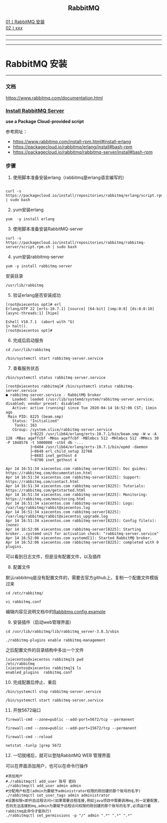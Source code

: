 ## <p align="center">RabbitMQ</p>


[01丨RabbitMQ 安装](#01)   
[02丨xxx](#02)   






---
---
---
<h1 id = "01">RabbitMQ 安装</h1>

---

### 文档

https://www.rabbitmq.com/documentation.html

### [Install RabbitMQ Server](https://www.rabbitmq.com/install-rpm.html#install-rabbitmq)

**use a Package Cloud-provided script**

参考网址：
* https://www.rabbitmq.com/install-rpm.html#install-erlang
* https://packagecloud.io/rabbitmq/erlang/install#bash-rpm
* https://packagecloud.io/rabbitmq/rabbitmq-server/install#bash-rpm

### 步骤

1. 使用脚本准备安装erlang（rabbitmq是erlang语言编写的）

```

curl -s https://packagecloud.io/install/repositories/rabbitmq/erlang/script.rpm.sh | sudo bash
```
2. yum安装erlang
```
yum  -y install erlang
```

3. 使用脚本准备安装RabbitMQ-server
```
curl -s https://packagecloud.io/install/repositories/rabbitmq/rabbitmq-server/script.rpm.sh | sudo bash
```

4. yum安装rabbitmq-server
```
yum -y install rabbitmq-server
```

安装目录
```
/usr/lib/rabbitmq
```

5. 验证erlang是否安装成功
```
[root@xiecentos opt]# erl
Erlang/OTP 22 [erts-10.7.1] [source] [64-bit] [smp:8:8] [ds:8:8:10] [async-threads:1] [hipe]

Eshell V10.7.1  (abort with ^G)
1> halt().
[root@xiecentos opt]# 
```

6. 完成后启动服务
```
cd /usr/lib/rabbitmq
```

```
/bin/systemctl start rabbitmq-server.service
```

7. 查看服务状态

```
/bin/systemctl status rabbitmq-server.service
```

```
[root@xiecentos rabbitmq]# /bin/systemctl status rabbitmq-server.service
● rabbitmq-server.service - RabbitMQ broker
   Loaded: loaded (/usr/lib/systemd/system/rabbitmq-server.service; disabled; vendor preset: disabled)
   Active: active (running) since Tue 2020-04-14 16:52:06 CST; 11min ago
 Main PID: 8225 (beam.smp)
   Status: "Initialized"
    Tasks: 163
   CGroup: /system.slice/rabbitmq-server.service
           ├─8225 /usr/lib64/erlang/erts-10.7.1/bin/beam.smp -W w -A 128 -MBas ageffcbf -MHas ageffcbf -MBlmbcs 512 -MHlmbcs 512 -MMmcs 30 -P 1048576 -t 5000000 -stbt db -...
           ├─8404 /usr/lib64/erlang/erts-10.7.1/bin/epmd -daemon
           ├─8648 erl_child_setup 32768
           ├─8683 inet_gethost 4
           └─8700 inet_gethost 4

Apr 14 16:51:34 xiecentos.com rabbitmq-server[8225]: Doc guides: https://rabbitmq.com/documentation.html
Apr 14 16:51:34 xiecentos.com rabbitmq-server[8225]: Support:    https://rabbitmq.com/contact.html
Apr 14 16:51:34 xiecentos.com rabbitmq-server[8225]: Tutorials:  https://rabbitmq.com/getstarted.html
Apr 14 16:51:34 xiecentos.com rabbitmq-server[8225]: Monitoring: https://rabbitmq.com/monitoring.html
Apr 14 16:51:34 xiecentos.com rabbitmq-server[8225]: Logs: /var/log/rabbitmq/rabbit@xiecentos.log
Apr 14 16:51:34 xiecentos.com rabbitmq-server[8225]: /var/log/rabbitmq/rabbit@xiecentos_upgrade.log
Apr 14 16:51:34 xiecentos.com rabbitmq-server[8225]: Config file(s): (none)
Apr 14 16:52:06 xiecentos.com rabbitmq-server[8225]: Starting broker...systemd unit for activation check: "rabbitmq-server.service"
Apr 14 16:52:06 xiecentos.com systemd[1]: Started RabbitMQ broker.
Apr 14 16:52:06 xiecentos.com rabbitmq-server[8225]: completed with 0 plugins.
```

可以看到日志文件，但是没有配置文件，以及插件

8. 配置文件

默认rabbitmq是没有配置文件的，需要去官方github上，复制一个配置文件模版过来

```
cd /etc/rabbitmq/

vi rabbitmq.conf
```

编辑内容见说明文档中的[Rabbitmq.config.example](https://github.com/rabbitmq/rabbitmq-server/blob/master/docs/rabbitmq.conf.example)


9. 安装插件（启动web管理界面）
```
cd /usr/lib/rabbitmq/lib/rabbitmq_server-3.8.3/sbin

./rabbitmq-plugins enable rabbitmq-management
```

之后配置文件的目录结构中多出一个文件
```
[xiecentos@xiecentos rabbitmq]$ pwd
/etc/rabbitmq
[xiecentos@xiecentos rabbitmq]$ ls
enabled_plugins  rabbitmq.conf
```


10. 完成配置后停止、重启
```
/bin/systemctl stop rabbitmq-server.service

/bin/systemctl start rabbitmq-server.service
```

11. 开放5672端口
```
firewall-cmd --zone=public --add-port=5672/tcp --permanent

firewall-cmd --zone=public --add-port=15672/tcp --permanent

firewall-cmd --reload

netstat -tunlp |grep 5672
```

12. 一切就绪后，就可以登陆RabbitMQ WEB 管理界面

可以在界面添加用户，也可以在命令行操作

```
#添加用户
#./rabbitmqctl add_user 账号 密码
./rabbitmqctl add_user admin admin
#分配用户标签(admin为要赋予administrator权限的刚创建的那个账号的名字)
./rabbitmqctl set_user_tags admin administrator
#设置权限<即开启远程访问>(如果需要远程连接,例如java项目中需要调用mq,则一定要配置,否则无法连接到mq,admin为要赋予远程访问权限的刚创建的那个账号的名字,必须运行着rabbitmq此命令才能执行)
./rabbitmqctl set_permissions -p "/" admin ".*" ".*" ".*" 
```


